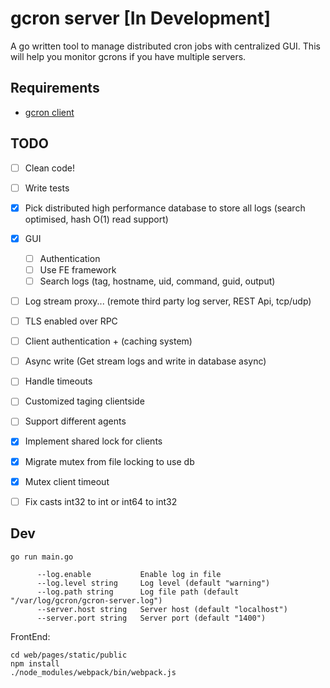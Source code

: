 # gcron server [In Development]
A go written tool to manage distributed cron jobs with centralized GUI. This will help you monitor gcrons if you have multiple servers.


## Requirements 
 - [gcron client](https://github.com/mbrostami/gcron)


## TODO
- [ ] Clean code!
- [ ] Write tests
- [x] Pick distributed high performance database to store all logs (search optimised, hash O(1) read support)
- [x] GUI
  - [ ] Authentication
  - [ ] Use FE framework
  - [ ] Search logs (tag, hostname, uid, command, guid, output)
- [ ] Log stream proxy... (remote third party log server, REST Api, tcp/udp)
- [ ] TLS enabled over RPC
- [ ] Client authentication + (caching system)
- [ ] Async write (Get stream logs and write in database async)
- [ ] Handle timeouts
- [ ] Customized taging clientside
- [ ] Support different agents
- [x] Implement shared lock for clients
- [x] Migrate mutex from file locking to use db
- [x] Mutex client timeout
- [ ] Fix casts int32 to int or int64 to int32



## Dev
`go run main.go`
```
      --log.enable           Enable log in file
      --log.level string     Log level (default "warning")
      --log.path string      Log file path (default "/var/log/gcron/gcron-server.log")
      --server.host string   Server host (default "localhost")
      --server.port string   Server port (default "1400")
```  

FrontEnd:   
```
cd web/pages/static/public
npm install
./node_modules/webpack/bin/webpack.js
```
